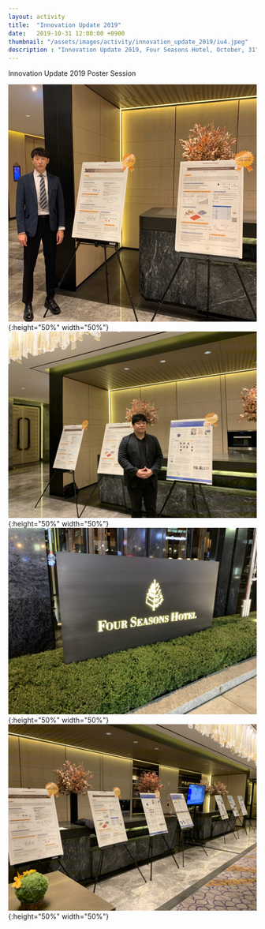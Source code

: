 ```yaml
---
layout: activity
title:  "Innovation Update 2019"
date:   2019-10-31 12:00:00 +0900
thumbnail: "/assets/images/activity/innovation_update_2019/iu4.jpeg"
description : "Innovation Update 2019, Four Seasons Hotel, October, 31"
---
```


Innovation Update 2019
Poster Session

![](/assets/images/activity/innovation_update_2019/iu.jpeg){:height="50%" width="50%"}
![](/assets/images/activity/innovation_update_2019/iu2.jpeg){:height="50%" width="50%"}
![](/assets/images/activity/innovation_update_2019/iu3.jpeg){:height="50%" width="50%"}
![](/assets/images/activity/innovation_update_2019/iu4.jpeg){:height="50%" width="50%"}
